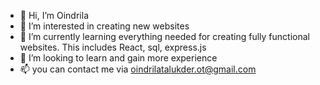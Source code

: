 - 👋 Hi, I’m Oindrila
- 👀 I’m interested in creating new websites
- 🌱 I’m currently learning everything needed for creating fully functional websites. This includes React, sql, express.js
- 💞️ I’m looking to learn and gain more experience 
- 📫 you can contact me via oindrilatalukder.ot@gmail.com

<!---
Oindrila11/Oindrila11 is a ✨ special ✨ repository because its `README.md` (this file) appears on your GitHub profile.
You can click the Preview link to take a look at your changes.
--->
